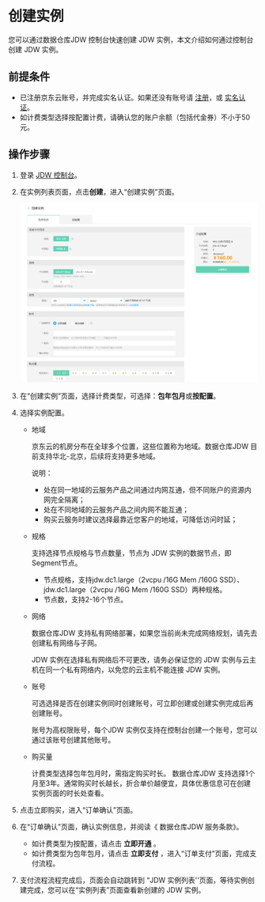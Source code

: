 # 创建实例

您可以通过数据仓库JDW 控制台快速创建 JDW 实例，本文介绍如何通过控制台创建 JDW 实例。

## 前提条件

- 已注册京东云账号，并完成实名认证。如果还没有账号请 [注册](https://accounts.jdcloud.com/p/regPage?source=jdcloud&ReturnUrl=//uc.jdcloud.com/passport/complete?returnUrl=http://uc.jdcloud.com/redirect/loginRouter?returnUrl=https%3A%2F%2Fwww.jdcloud.com%2Fhelp%2Fdetail%2F734%2FisCatalog%2F1)，或 [实名认证](https://uc.jdcloud.com/account/certify)。
- 如计费类型选择按配置计费，请确认您的账户余额（包括代金券）不小于50元。

## 操作步骤

1. 登录 [JDW 控制台](https://jdw-console.jdcloud.com/list)。

2. 在实例列表页面，点击**创建**，进入“创建实例”页面。

   ![11](../../../../../image/JCS-for-Greenplum/jdw-001.png)

   

3. 在“创建实例”页面，选择计费类型，可选择：**包年包月**或**按配置**。

4. 选择实例配置。

   - 地域

     京东云的机房分布在全球多个位置，这些位置称为地域。数据仓库JDW 目前支持华北-北京，后续将支持更多地域。

     说明：

     - 处在同一地域的云服务产品之间通过内网互通，但不同账户的资源内网完全隔离；
     - 处在不同地域的云服务产品之间内网不能互通；
     - 购买云服务时建议选择最靠近您客户的地域，可降低访问时延；

   - 规格

     支持选择节点规格与节点数量，节点为 JDW 实例的数据节点，即Segment节点。

     - 节点规格，支持jdw.dc1.large（2vcpu /16G Mem /160G SSD）、jdw.dc1.large（2vcpu /16G Mem /160G SSD）两种规格。
     - 节点数，支持2-16个节点。

   - 网络

     数据仓库JDW 支持私有网络部署，如果您当前尚未完成网络规划，请先去创建私有网络与子网。

     JDW 实例在选择私有网络后不可更改，请务必保证您的 JDW 实例与云主机在同一个私有网络内，以免您的云主机不能连接 JDW 实例。

   - 账号

     可选选择是否在创建实例同时创建账号，可立即创建或创建实例完成后再创建账号。

     账号为高权限账号，每个JDW 实例仅支持在控制台创建一个账号，您可以通过该账号创建其他账号。

   - 购买量

     计费类型选择包年包月时，需指定购买时长。 数据仓库JDW  支持选择1个月至3年。通常购买时长越长，折合单价越便宜，具体优惠信息可在创建实例页面的时长处查看。

5. 点击立即购买，进入“订单确认”页面。

6. 在“订单确认”页面，确认实例信息，并阅读《 数据仓库JDW 服务条款》。

   - 如计费类型为按配置，请点击 **立即开通** 。
   - 如计费类型为包年包月，请点击 **立即支付** ，进入“订单支付”页面，完成支付流程。

7. 支付流程流程完成后，页面会自动跳转到 “JDW 实例列表''页面，等待实例创建完成，您可以在“实例列表”页面查看新创建的 JDW 实例。

